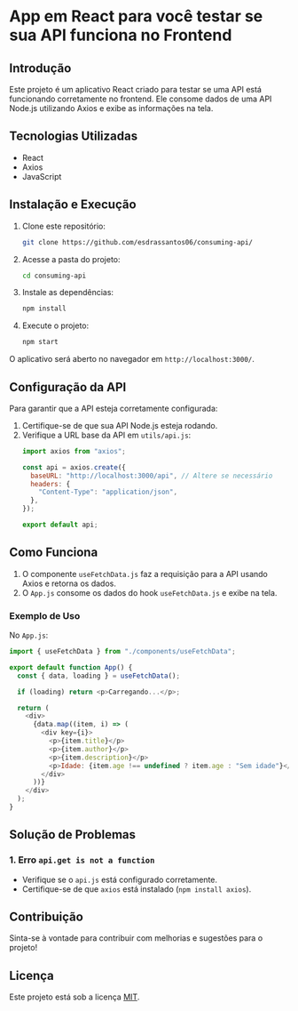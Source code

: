 # App em React para você testar se sua API funciona no Frontend

## Introdução
Este projeto é um aplicativo React criado para testar se uma API está funcionando corretamente no frontend. Ele consome dados de uma API Node.js utilizando Axios e exibe as informações na tela.

## Tecnologias Utilizadas
- React
- Axios
- JavaScript

## Instalação e Execução

1. Clone este repositório:
   ```bash
   git clone https://github.com/esdrassantos06/consuming-api/
   ```

2. Acesse a pasta do projeto:
   ```bash
   cd consuming-api
   ```

3. Instale as dependências:
   ```bash
   npm install
   ```

4. Execute o projeto:
   ```bash
   npm start
   ```

O aplicativo será aberto no navegador em `http://localhost:3000/`.

## Configuração da API
Para garantir que a API esteja corretamente configurada:
1. Certifique-se de que sua API Node.js esteja rodando.
2. Verifique a URL base da API em `utils/api.js`:
   ```javascript
   import axios from "axios";

   const api = axios.create({
     baseURL: "http://localhost:3000/api", // Altere se necessário
     headers: {
       "Content-Type": "application/json",
     },
   });

   export default api;
   ```

## Como Funciona
1. O componente `useFetchData.js` faz a requisição para a API usando Axios e retorna os dados.
2. O `App.js` consome os dados do hook `useFetchData.js` e exibe na tela.

### Exemplo de Uso
No `App.js`:
```javascript
import { useFetchData } from "./components/useFetchData";

export default function App() {
  const { data, loading } = useFetchData();

  if (loading) return <p>Carregando...</p>;

  return (
    <div>
      {data.map((item, i) => (
        <div key={i}>
          <p>{item.title}</p>
          <p>{item.author}</p>
          <p>{item.description}</p>
          <p>Idade: {item.age !== undefined ? item.age : "Sem idade"}</p>
        </div>
      ))}
    </div>
  );
}
```

## Solução de Problemas
### 1. Erro `api.get is not a function`
- Verifique se o `api.js` está configurado corretamente.
- Certifique-se de que `axios` está instalado (`npm install axios`).

## Contribuição
Sinta-se à vontade para contribuir com melhorias e sugestões para o projeto!

## Licença
Este projeto está sob a licença [MIT](LICENSE).


